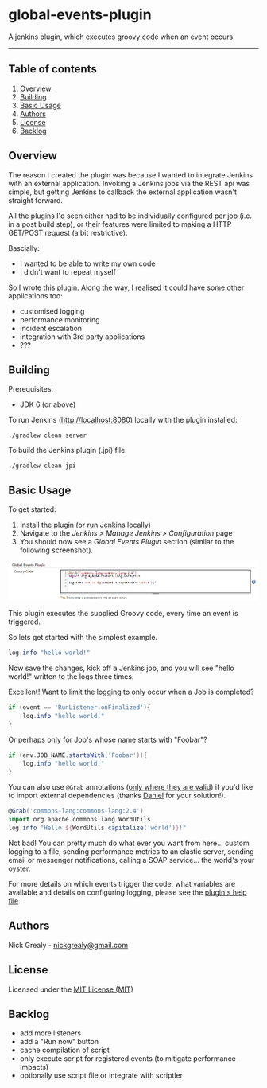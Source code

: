 # global-events-plugin
A jenkins plugin, which executes groovy code when an event occurs.

---

Table of contents
---

1. [Overview](#overview)
1. [Building](#building)
1. [Basic Usage](#basicusage)
1. [Authors](#authors)
1. [License](#license)
1. [Backlog](#backlog)

Overview
---

The reason I created the plugin was because I wanted to integrate Jenkins with an external application.
Invoking a Jenkins jobs via the REST api was simple, but getting Jenkins to callback the external application wasn't
straight forward.

All the plugins I'd seen either had to be individually configured per job (i.e. in a post build step), or their features
were limited to making a HTTP GET/POST request (a bit restrictive).

Bascially:

- I wanted to be able to write my own code
- I didn't want to repeat myself

So I wrote this plugin. Along the way, I realised it could have some other applications too:

- customised logging
- performance monitoring
- incident escalation
- integration with 3rd party applications
- ???

Building
---

Prerequisites:

- JDK 6 (or above)

To run Jenkins ([http://localhost:8080](http://localhost:8080)) locally with the plugin installed:

    ./gradlew clean server

To build the Jenkins plugin (.jpi) file:

    ./gradlew clean jpi

Basic Usage
---

To get started:

1. Install the plugin (or [run Jenkins locally](#building))
1. Navigate to the *Jenkins > Manage Jenkins > Configuration* page
1. You should now see a *Global Events Plugin* section (similar to the following screenshot).

![Version 1.0.0](src/main/site/screenshot-version-1.0.0.png "Version 1.0.0")

This plugin executes the supplied Groovy code, every time an event is triggered.

So lets get started with the simplest example.

```groovy
log.info "hello world!"
```

Now save the changes, kick off a Jenkins job, and you will see "hello world!" written to the logs three times.

Excellent! Want to limit the logging to only occur when a Job is completed?

```groovy
if (event == 'RunListener.onFinalized'){
    log.info "hello world!"
}
```

Or perhaps only for Job's whose name starts with "Foobar"?

```groovy
if (env.JOB_NAME.startsWith('Foobar')){
    log.info "hello world!"
}
```

You can also use `@Grab` annotations ([only where they are valid](https://issues.apache.org/jira/browse/GROOVY-6069))
if you'd like to import external dependencies (thanks [Daniel](https://github.com/CoreMedia/job-dsl-plugin/commit/830fae7a0fd8a046c620600e46633166804190e3)
for your solution!).

```groovy
@Grab('commons-lang:commons-lang:2.4')
import org.apache.commons.lang.WordUtils
log.info "Hello ${WordUtils.capitalize('world')}!"
```

Not bad! You can pretty much do what ever you want from here... custom logging to a file, sending performance metrics to
an elastic server, sending email or messenger notifications, calling a SOAP service... the world's your oyster.

For more details on which events trigger the code, what variables are available and details on configuring logging,
please see the [plugin's help file](https://cdn.rawgit.com/nickgrealy/global-events/master/src/main/resources/org/jenkinsci/plugins/globalEventsPlugin/GlobalEventsPlugin/help-onEventGroovyCode.html).

Authors
---

Nick Grealy - <nickgrealy@gmail.com>

License
---

Licensed under the [MIT License (MIT)](LICENSE)

Backlog
---

- add more listeners
- add a "Run now" button
- cache compilation of script
- only execute script for registered events (to mitigate performance impacts)
- optionally use script file or integrate with scriptler